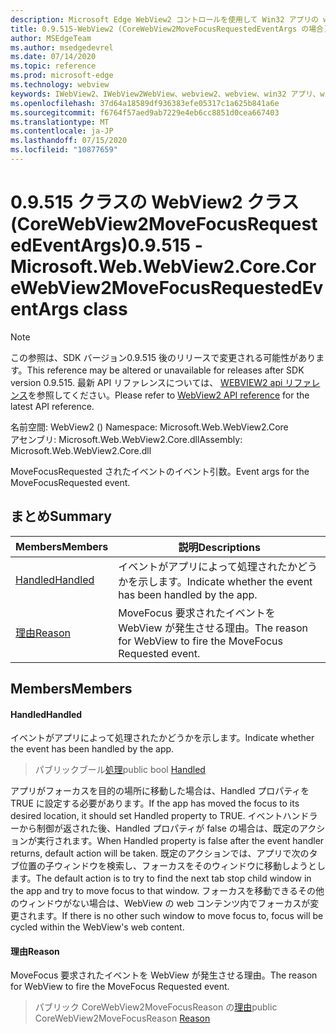 ```yaml
---
description: Microsoft Edge WebView2 コントロールを使用して Win32 アプリの web コンテンツをホストする
title: 0.9.515-WebView2 (CoreWebView2MoveFocusRequestedEventArgs の場合)
author: MSEdgeTeam
ms.author: msedgedevrel
ms.date: 07/14/2020
ms.topic: reference
ms.prod: microsoft-edge
ms.technology: webview
keywords: IWebView2、IWebView2WebView、webview2、webview、win32 アプリ、win32、edge、ICoreWebView2、ICoreWebView2Controller、browser control、edge html
ms.openlocfilehash: 37d64a18589df936383efe05317c1a625b841a6e
ms.sourcegitcommit: f6764f57aed9ab7229e4eb6cc8851d0cea667403
ms.translationtype: MT
ms.contentlocale: ja-JP
ms.lasthandoff: 07/15/2020
ms.locfileid: "10877659"
---
```

# <span data-ttu-id="48e26-104">0.9.515 クラスの WebView2 クラス (CoreWebView2MoveFocusRequestedEventArgs)</span><span class="sxs-lookup"><span data-stu-id="48e26-104">0.9.515 - Microsoft.Web.WebView2.Core.CoreWebView2MoveFocusRequestedEventArgs class</span></span> 

> [!NOTE]
> <span data-ttu-id="48e26-105">この参照は、SDK バージョン0.9.515 後のリリースで変更される可能性があります。</span><span class="sxs-lookup"><span data-stu-id="48e26-105">This reference may be altered or unavailable for releases after SDK version 0.9.515.</span></span> <span data-ttu-id="48e26-106">最新 API リファレンスについては、 [WEBVIEW2 api リファレンス](../../../webview2-api-reference.md)を参照してください。</span><span class="sxs-lookup"><span data-stu-id="48e26-106">Please refer to [WebView2 API reference](../../../webview2-api-reference.md) for the latest API reference.</span></span>

<span data-ttu-id="48e26-107">名前空間: WebView2 () </span><span class="sxs-lookup"><span data-stu-id="48e26-107">Namespace: Microsoft.Web.WebView2.Core</span></span>\
<span data-ttu-id="48e26-108">アセンブリ: Microsoft.Web.WebView2.Core.dll</span><span class="sxs-lookup"><span data-stu-id="48e26-108">Assembly: Microsoft.Web.WebView2.Core.dll</span></span>

<span data-ttu-id="48e26-109">MoveFocusRequested されたイベントのイベント引数。</span><span class="sxs-lookup"><span data-stu-id="48e26-109">Event args for the MoveFocusRequested event.</span></span>

## <span data-ttu-id="48e26-110">まとめ</span><span class="sxs-lookup"><span data-stu-id="48e26-110">Summary</span></span>

 <span data-ttu-id="48e26-111">Members</span><span class="sxs-lookup"><span data-stu-id="48e26-111">Members</span></span>                        | <span data-ttu-id="48e26-112">説明</span><span class="sxs-lookup"><span data-stu-id="48e26-112">Descriptions</span></span>
--------------------------------|---------------------------------------------
[<span data-ttu-id="48e26-113">Handled</span><span class="sxs-lookup"><span data-stu-id="48e26-113">Handled</span></span>](#handled) | <span data-ttu-id="48e26-114">イベントがアプリによって処理されたかどうかを示します。</span><span class="sxs-lookup"><span data-stu-id="48e26-114">Indicate whether the event has been handled by the app.</span></span>
[<span data-ttu-id="48e26-115">理由</span><span class="sxs-lookup"><span data-stu-id="48e26-115">Reason</span></span>](#reason) | <span data-ttu-id="48e26-116">MoveFocus 要求されたイベントを WebView が発生させる理由。</span><span class="sxs-lookup"><span data-stu-id="48e26-116">The reason for WebView to fire the MoveFocus Requested event.</span></span>

## <span data-ttu-id="48e26-117">Members</span><span class="sxs-lookup"><span data-stu-id="48e26-117">Members</span></span>

#### <span data-ttu-id="48e26-118">Handled</span><span class="sxs-lookup"><span data-stu-id="48e26-118">Handled</span></span> 

<span data-ttu-id="48e26-119">イベントがアプリによって処理されたかどうかを示します。</span><span class="sxs-lookup"><span data-stu-id="48e26-119">Indicate whether the event has been handled by the app.</span></span>

> <span data-ttu-id="48e26-120">パブリックブール[処理](#handled)</span><span class="sxs-lookup"><span data-stu-id="48e26-120">public bool [Handled](#handled)</span></span>

<span data-ttu-id="48e26-121">アプリがフォーカスを目的の場所に移動した場合は、Handled プロパティを TRUE に設定する必要があります。</span><span class="sxs-lookup"><span data-stu-id="48e26-121">If the app has moved the focus to its desired location, it should set Handled property to TRUE.</span></span> <span data-ttu-id="48e26-122">イベントハンドラーから制御が返された後、Handled プロパティが false の場合は、既定のアクションが実行されます。</span><span class="sxs-lookup"><span data-stu-id="48e26-122">When Handled property is false after the event handler returns, default action will be taken.</span></span> <span data-ttu-id="48e26-123">既定のアクションでは、アプリで次のタブ位置の子ウィンドウを検索し、フォーカスをそのウィンドウに移動しようとします。</span><span class="sxs-lookup"><span data-stu-id="48e26-123">The default action is to try to find the next tab stop child window in the app and try to move focus to that window.</span></span> <span data-ttu-id="48e26-124">フォーカスを移動できるその他のウィンドウがない場合は、WebView の web コンテンツ内でフォーカスが変更されます。</span><span class="sxs-lookup"><span data-stu-id="48e26-124">If there is no other such window to move focus to, focus will be cycled within the WebView's web content.</span></span>

#### <span data-ttu-id="48e26-125">理由</span><span class="sxs-lookup"><span data-stu-id="48e26-125">Reason</span></span> 

<span data-ttu-id="48e26-126">MoveFocus 要求されたイベントを WebView が発生させる理由。</span><span class="sxs-lookup"><span data-stu-id="48e26-126">The reason for WebView to fire the MoveFocus Requested event.</span></span>

> <span data-ttu-id="48e26-127">パブリック CoreWebView2MoveFocusReason の[理由](#reason)</span><span class="sxs-lookup"><span data-stu-id="48e26-127">public CoreWebView2MoveFocusReason [Reason](#reason)</span></span>

